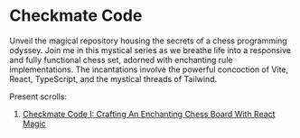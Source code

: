 # Checkmate Code

Unveil the magical repository housing the secrets of a chess programming odyssey. Join me in this mystical series as we breathe life into a responsive and fully functional chess set, adorned with enchanting rule implementations. The incantations involve the powerful concoction of Vite, React, TypeScript, and the mystical threads of Tailwind.

Present scrolls:
1. [Checkmate Code I: Crafting An Enchanting Chess Board With React Magic](https://ivar-abusdal-blog.vercel.app/blogs/checkmate-code-I-crafing-an-enchanting-chess-board-with-react-magic)
